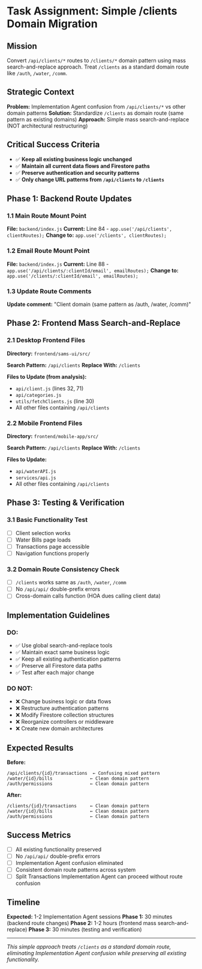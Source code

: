 # Task Assignment: Simple /clients Domain Migration

## Mission
Convert `/api/clients/*` routes to `/clients/*` domain pattern using mass search-and-replace approach. Treat `/clients` as a standard domain route like `/auth`, `/water`, `/comm`.

## Strategic Context
**Problem:** Implementation Agent confusion from `/api/clients/*` vs other domain patterns
**Solution:** Standardize `/clients` as domain route (same pattern as existing domains)
**Approach:** Simple mass search-and-replace (NOT architectural restructuring)

## Critical Success Criteria
- ✅ **Keep all existing business logic unchanged**
- ✅ **Maintain all current data flows and Firestore paths**  
- ✅ **Preserve authentication and security patterns**
- ✅ **Only change URL patterns from `/api/clients` to `/clients`**

## Phase 1: Backend Route Updates

### 1.1 Main Route Mount Point
**File:** `backend/index.js`
**Current:** Line 84 - `app.use('/api/clients', clientRoutes);`
**Change to:** `app.use('/clients', clientRoutes);`

### 1.2 Email Route Mount Point  
**File:** `backend/index.js`
**Current:** Line 88 - `app.use('/api/clients/:clientId/email', emailRoutes);`
**Change to:** `app.use('/clients/:clientId/email', emailRoutes);`

### 1.3 Update Route Comments
**Update comment:** "Client domain (same pattern as /auth, /water, /comm)"

## Phase 2: Frontend Mass Search-and-Replace

### 2.1 Desktop Frontend Files
**Directory:** `frontend/sams-ui/src/`

**Search Pattern:** `/api/clients`
**Replace With:** `/clients`

**Files to Update (from analysis):**
- `api/client.js` (lines 32, 71)
- `api/categories.js` 
- `utils/fetchClients.js` (line 30)
- All other files containing `/api/clients`

### 2.2 Mobile Frontend Files  
**Directory:** `frontend/mobile-app/src/`

**Search Pattern:** `/api/clients`
**Replace With:** `/clients`

**Files to Update:**
- `api/waterAPI.js`
- `services/api.js`
- All other files containing `/api/clients`

## Phase 3: Testing & Verification

### 3.1 Basic Functionality Test
- [ ] Client selection works
- [ ] Water Bills page loads
- [ ] Transactions page accessible
- [ ] Navigation functions properly

### 3.2 Domain Route Consistency Check
- [ ] `/clients` works same as `/auth`, `/water`, `/comm`
- [ ] No `/api/api/` double-prefix errors
- [ ] Cross-domain calls function (HOA dues calling client data)

## Implementation Guidelines

### DO:
- ✅ Use global search-and-replace tools
- ✅ Maintain exact same business logic
- ✅ Keep all existing authentication patterns
- ✅ Preserve all Firestore data paths
- ✅ Test after each major change

### DO NOT:
- ❌ Change business logic or data flows
- ❌ Restructure authentication patterns
- ❌ Modify Firestore collection structures  
- ❌ Reorganize controllers or middleware
- ❌ Create new domain architectures

## Expected Results

**Before:**
```
/api/clients/{id}/transactions  ← Confusing mixed pattern
/water/{id}/bills              ← Clean domain pattern  
/auth/permissions              ← Clean domain pattern
```

**After:**
```
/clients/{id}/transactions     ← Clean domain pattern
/water/{id}/bills              ← Clean domain pattern  
/auth/permissions              ← Clean domain pattern
```

## Success Metrics
- [ ] All existing functionality preserved
- [ ] No `/api/api/` double-prefix errors
- [ ] Implementation Agent confusion eliminated
- [ ] Consistent domain route patterns across system
- [ ] Split Transactions Implementation Agent can proceed without route confusion

## Timeline
**Expected:** 1-2 Implementation Agent sessions
**Phase 1:** 30 minutes (backend route changes)
**Phase 2:** 1-2 hours (frontend mass search-and-replace)
**Phase 3:** 30 minutes (testing and verification)

---

*This simple approach treats `/clients` as a standard domain route, eliminating Implementation Agent confusion while preserving all existing functionality.*